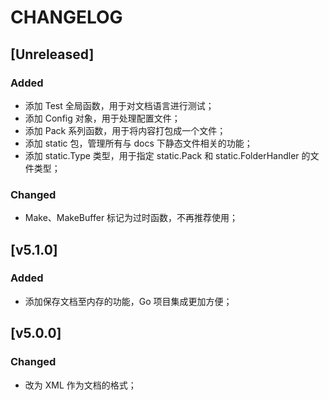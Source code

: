 # CHANGELOG

## [Unreleased]

### Added

- 添加 Test 全局函数，用于对文档语言进行测试；
- 添加 Config 对象，用于处理配置文件；
- 添加 Pack 系列函数，用于将内容打包成一个文件；
- 添加 static 包，管理所有与 docs 下静态文件相关的功能；
- 添加 static.Type 类型，用于指定 static.Pack 和 static.FolderHandler 的文件类型；

### Changed

- Make、MakeBuffer 标记为过时函数，不再推荐使用；

## [v5.1.0]

### Added

- 添加保存文档至内存的功能，Go 项目集成更加方便；

## [v5.0.0]

### Changed

- 改为 XML 作为文档的格式；
